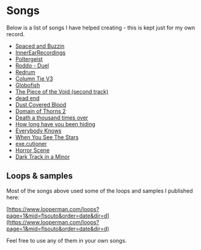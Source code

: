 # Songs

Below is a list of songs I have helped creating - this is kept just for my own record.
- [Spaced and Buzzin](https://soundcloud.com/user-78730891/spaced-and-buzzin)
- [InnerEarRecordings](https://www.youtube.com/watch?v=yS0HkVW12rY)
- [Poltergeist](https://soundcloud.com/fieldhack/poltergeist)
- [Roddo - Duel](https://www.youtube.com/watch?v=Hq6Xpwgn_kk)
- [Redrum](https://soundcloud.com/callmebproc/redrum-1)
- [Column Tie V3](https://soundcloud.com/loaband/column-tie-v3)
- [Globofish](https://www.youtube.com/watch?v=QHikS75hmW0)
- [The Piece of the Void (second track)](https://matthiasheldt.bandcamp.com/album/the-lusatian-wolves)
- [dead end](https://soundcloud.com/itchyboi/dead-end)
- [Dust Covered Blood](https://www.youtube.com/watch?v=IqZLlovjIeE)
- [Domain of Thorns 2](https://www.looperman.com/tracks/detail/184284)
- [Death a thousand times over](https://soundcloud.com/dendritusrecordings/death-a-thousand-times-over-demo)
- [How long have you been hiding](https://soundcloud.com/mahan-mahan/ftam)
- [Everybody Knows](https://soundcloud.com/leiitomeza/everybodyknows)
- [When You See The Stars](https://soundcloud.com/leiitomeza/whenyouseethestars)
- [exe.cutioner](https://soundcloud.com/user-199428364/executioner)
- [Horror Scene](https://soundcloud.com/angie-castro/horror-scene)
- [Dark Track in a Minor](https://soundcloud.com/angie-castro/dark-track-in-a-minor)

## Loops & samples

Most of the songs above used some of the loops and samples I published here:

[https://www.looperman.com/loops?page=1&mid=flsouto&order=date&dir=d](https://www.looperman.com/loops?page=1&mid=flsouto&order=date&dir=d)

Feel free to use any of them in your own songs.
